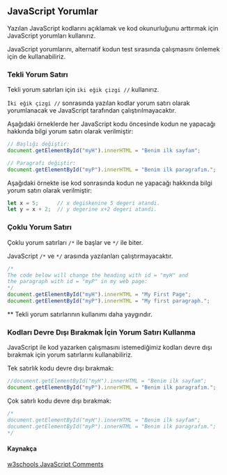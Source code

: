 ## JavaScript Yorumlar
Yazılan JavaScript kodlarını açıklamak ve kod okunurluğunu arttırmak için JavaScript yorumları kullanırız.

JavaScript yorumlarını, alternatif kodun test sırasında çalışmasını önlemek için de kullanabiliriz.

### Tekli Yorum Satırı
Tekli yorum satırları için `iki eğik çizgi //` kullanırız.

`İki eğik çizgi //` sonrasında yazılan kodlar yorum satırı olarak yorumlanacak ve JavaScript tarafından çalıştırılmayacaktır.

Aşağıdaki örneklerde her JavaScript kodu öncesinde kodun ne yapacağı hakkında bilgi yorum satırı olarak verilmiştir:

```javascript
// Başlığı değiştir:
document.getElementById("myH").innerHTML = "Benim ilk sayfam";

// Paragrafı değiştir:
document.getElementById("myP").innerHTML = "Benim ilk paragrafım.";
```

Aşağıdaki örnekte ise kod sonrasında kodun ne yapacağı hakkında bilgi yorum satırı olarak verilmiştir:

```javascript
let x = 5;      // x degiskenine 5 degeri atandi.
let y = x + 2;  // y degerine x+2 degeri atandi.
```

### Çoklu Yorum Satırı
Çoklu yorum satırları `/*` ile başlar ve `*/` ile biter.

JavaScript `/*` ve `*/` arasında yazılanları çalıştırmayacaktır.

```javascript
/*
The code below will change the heading with id = "myH" and 
the paragraph with id = "myP" in my web page:
*/
document.getElementById("myH").innerHTML = "My First Page";
document.getElementById("myP").innerHTML = "My first paragraph.";
```

** Tekli yorum satırlarının kullanımı daha yaygındır.

### Kodları Devre Dışı Bırakmak İçin Yorum Satırı Kullanma
JavaScript ile kod yazarken çalışmasını istemediğimiz kodları devre dışı bırakmak için yorum satırlarını kullanabiliriz.

Tek satırlık kodu devre dışı bırakmak:

```javascript
//document.getElementById("myH").innerHTML = "Benim ilk sayfam";
document.getElementById("myP").innerHTML = "Benim ilk paragrafım.";
```

Çok satırlı kodu devre dışı bırakmak:

```javascript
/*
document.getElementById("myH").innerHTML = "Benim ilk sayfam";
document.getElementById("myP").innerHTML = "Benim ilk paragrafım.";
*/
```

#### Kaynakça

[w3schools JavaScript Comments](https://www.w3schools.com/js/js_comments.asp)
